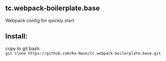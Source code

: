 ## tc.webpack-boilerplate.base
Webpack config for quickly start

## Install:
copy to git bash:  
`
git clone https://github.com/Ra-Naun/tc.webpack-boilerplate.base.git
`
